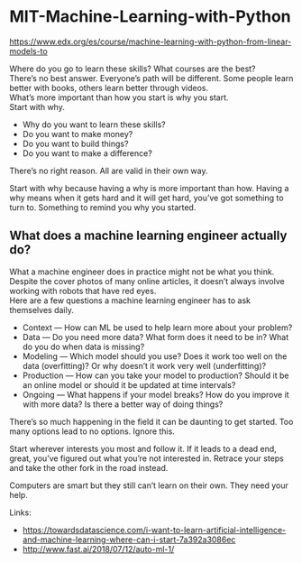 # MIT-Machine-Learning-with-Python
https://www.edx.org/es/course/machine-learning-with-python-from-linear-models-to

Where do you go to learn these skills? What courses are the best?  
There’s no best answer. Everyone’s path will be different. Some people learn better with books, others learn better through videos.  
What’s more important than how you start is why you start.  
Start with why.  
- Why do you want to learn these skills?
- Do you want to make money?
- Do you want to build things?
- Do you want to make a difference?

There’s no right reason. All are valid in their own way.

Start with why because having a why is more important than how. Having a why means when it gets hard and it will get hard, you’ve got something to turn to. Something to remind you why you started.

## What does a machine learning engineer actually do?
What a machine engineer does in practice might not be what you think.  
Despite the cover photos of many online articles, it doesn’t always involve working with robots that have red eyes.  
Here are a few questions a machine learning engineer has to ask themselves daily.  
- Context — How can ML be used to help learn more about your problem?
- Data — Do you need more data? What form does it need to be in? What do you do when data is missing?
- Modeling — Which model should you use? Does it work too well on the data (overfitting)? Or why doesn’t it work very well (underfitting)?
- Production — How can you take your model to production? Should it be an online model or should it be updated at time intervals?
- Ongoing — What happens if your model breaks? How do you improve it with more data? Is there a better way of doing things?

There’s so much happening in the field it can be daunting to get started. Too many options lead to no options. Ignore this.

Start wherever interests you most and follow it. If it leads to a dead end, great, you’ve figured out what you’re not interested in. Retrace your steps and take the other fork in the road instead.

Computers are smart but they still can’t learn on their own. They need your help.

Links:
- https://towardsdatascience.com/i-want-to-learn-artificial-intelligence-and-machine-learning-where-can-i-start-7a392a3086ec
- http://www.fast.ai/2018/07/12/auto-ml-1/
